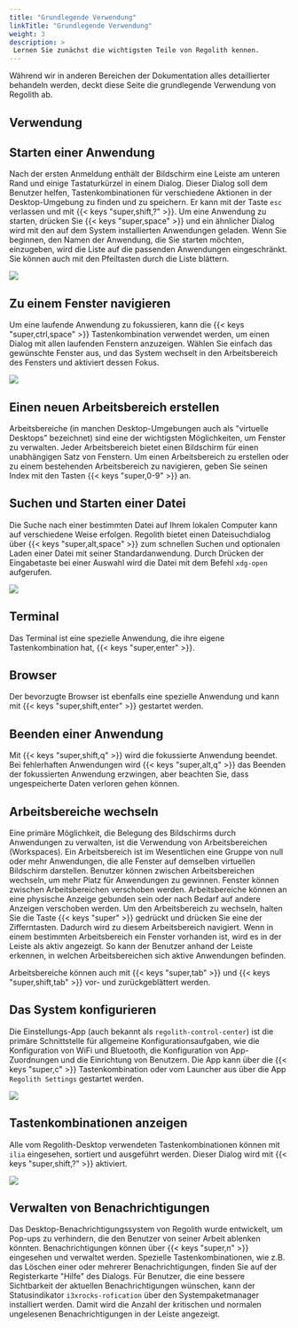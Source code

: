 ```yaml
---
title: "Grundlegende Verwendung"
linkTitle: "Grundlegende Verwendung"
weight: 3
description: >
 Lernen Sie zunächst die wichtigsten Teile von Regolith kennen.
---
```


Während wir in anderen Bereichen der Dokumentation alles detaillierter behandeln werden, deckt diese Seite die grundlegende Verwendung von Regolith ab.

## Verwendung

## Starten einer Anwendung

Nach der ersten Anmeldung enthält der Bildschirm eine Leiste am unteren Rand und einige Tastaturkürzel in einem Dialog. Dieser Dialog soll dem Benutzer helfen, Tastenkombinationen für verschiedene Aktionen in der Desktop-Umgebung zu finden und zu speichern. Er kann mit der Taste `esc` verlassen und mit {{< keys "super,shift,?" >}}. Um eine Anwendung zu
starten, drücken Sie {{< keys "super,space" >}} und ein ähnlicher Dialog wird mit den auf dem System installierten Anwendungen geladen. Wenn Sie beginnen, den Namen der Anwendung, die Sie starten möchten, einzugeben, wird die Liste auf die passenden Anwendungen eingeschränkt. Sie können auch mit den Pfeiltasten durch die Liste blättern.

![](/regolith-ilia-apps.png)

## Zu einem Fenster navigieren

Um eine laufende Anwendung zu fokussieren, kann die {{< keys "super,ctrl,space" >}} Tastenkombination verwendet werden, um einen Dialog mit allen laufenden Fenstern anzuzeigen. Wählen Sie einfach das gewünschte Fenster aus, und das System wechselt in den Arbeitsbereich des Fensters und aktiviert dessen Fokus.

![](/regolith-ilia-windows.png)

## Einen neuen Arbeitsbereich erstellen

Arbeitsbereiche (in manchen Desktop-Umgebungen auch als "virtuelle Desktops" bezeichnet) sind eine der wichtigsten Möglichkeiten, um Fenster zu verwalten. Jeder Arbeitsbereich bietet einen Bildschirm für einen unabhängigen Satz von Fenstern. Um einen Arbeitsbereich zu erstellen oder zu einem bestehenden Arbeitsbereich zu navigieren, geben Sie seinen
Index mit den Tasten {{< keys "super,0-9" >}} an.

## Suchen und Starten einer Datei

Die Suche nach einer bestimmten Datei auf Ihrem lokalen Computer kann auf verschiedene Weise erfolgen. Regolith bietet einen Dateisuchdialog über {{< keys "super,alt,space" >}} zum schnellen Suchen und optionalen Laden einer Datei mit seiner Standardanwendung. Durch Drücken der Eingabetaste bei einer Auswahl wird die Datei mit dem Befehl `xdg-open` aufgerufen.

![](/regolith-ilia-files.png)

## Terminal

Das Terminal ist eine spezielle Anwendung, die ihre eigene Tastenkombination hat, {{< keys "super,enter" >}}.

## Browser

Der bevorzugte Browser ist ebenfalls eine spezielle Anwendung und kann mit {{< keys "super,shift,enter" >}} gestartet werden.

## Beenden einer Anwendung

Mit {{< keys "super,shift,q" >}} wird die fokussierte Anwendung beendet. Bei fehlerhaften Anwendungen wird {{<
keys "super,alt,q" >}} das Beenden der fokussierten Anwendung erzwingen, aber beachten Sie, dass ungespeicherte Daten
verloren gehen können.

## Arbeitsbereiche wechseln

Eine primäre Möglichkeit, die Belegung des Bildschirms durch Anwendungen zu verwalten, ist die Verwendung von Arbeitsbereichen (Workspaces). Ein Arbeitsbereich ist im Wesentlichen eine Gruppe von null oder mehr Anwendungen, die alle Fenster auf demselben virtuellen Bildschirm darstellen. Benutzer können zwischen Arbeitsbereichen wechseln, um mehr
Platz für Anwendungen zu gewinnen. Fenster können zwischen Arbeitsbereichen verschoben werden. Arbeitsbereiche können an eine physische Anzeige gebunden sein oder nach Bedarf auf andere Anzeigen verschoben werden. Um den Arbeitsbereich zu wechseln, halten Sie die Taste {{< keys "super" >}} gedrückt und drücken Sie eine der Zifferntasten. Dadurch wird zu diesem Arbeitsbereich navigiert. Wenn in einem bestimmten Arbeitsbereich ein Fenster vorhanden ist, wird es in der Leiste als aktiv angezeigt. So kann der Benutzer anhand der Leiste erkennen, in welchen Arbeitsbereichen sich aktive Anwendungen befinden.

Arbeitsbereiche können auch mit {{< keys "super,tab" >}} und {{< keys "super,shift,tab" >}} vor- und zurückgeblättert werden.

## Das System konfigurieren

Die Einstellungs-App (auch bekannt als `regolith-control-center`) ist die primäre Schnittstelle für allgemeine Konfigurationsaufgaben, wie die Konfiguration von WiFi und Bluetooth, die Konfiguration von App-Zuordnungen und die Einrichtung von Benutzern. Die App kann über die {{< keys "super,c" >}} Tastenkombination oder vom Launcher aus über die App `Regolith Settings` gestartet werden.

![](/regolith-gnome-settings.png)

## Tastenkombinationen anzeigen

Alle vom Regolith-Desktop verwendeten Tastenkombinationen können mit `ilia` eingesehen, sortiert und ausgeführt werden. Dieser Dialog wird mit {{< keys "super,shift,?" >}} aktiviert.

![](/regolith-ilia-keybindings.png)

## Verwalten von Benachrichtigungen

Das Desktop-Benachrichtigungssystem von Regolith wurde entwickelt, um Pop-ups zu verhindern, die den Benutzer von seiner Arbeit ablenken könnten. Benachrichtigungen können über {{< keys "super,n" >}} eingesehen und verwaltet werden. Spezielle Tastenkombinationen, wie z.B. das Löschen einer oder mehrerer Benachrichtigungen, finden Sie auf der Registerkarte "Hilfe" des Dialogs. Für Benutzer, die eine bessere Sichtbarkeit der aktuellen Benachrichtigungen wünschen, kann der Statusindikator `i3xrocks-rofication` über den Systempaketmanager installiert werden. Damit wird die Anzahl der kritischen und normalen ungelesenen Benachrichtigungen in der Leiste angezeigt.